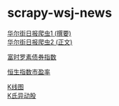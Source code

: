 # scrapy-wsj-news
[华尔街日报爬虫1 (撰要)](https://kenny-chen.github.io/scrapy-wsj-news/data/wsj/html/index-1.html)\
[华尔街日报爬虫2 (正文)](https://kenny-chen.github.io/scrapy-wsj-news/data/wsj/html/index-2.html)

[富时罗素债券指数](https://kenny-chen.github.io/scrapy-wsj-news/data/yieldbook/factsheet_daily_usd/html/index-3.html)

[恒生指数市盈率](https://kenny-chen.github.io/scrapy-wsj-news/data/hsi/hsi-pe.html)

[K线图](https://kenny-chen.github.io/scrapy-wsj-news/data/img/img.html)\
[K氏异动股](https://kenny-chen.github.io/scrapy-wsj-news/data/algo/algo.html)